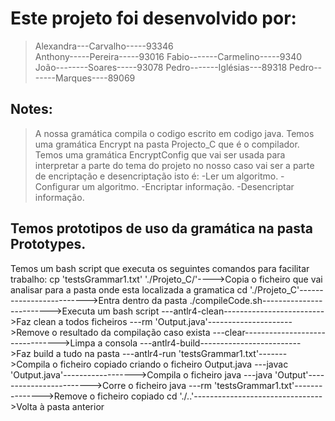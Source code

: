 # Este projeto foi desenvolvido por:
  > Alexandra---Carvalho-----93346  
  > Anthony-----Pereira-----93016
  > Fabio-------Carmelino-----9340
  > João--------Soares-----93078
  > Pedro-------Iglésias---89318
  > Pedro-------Marques----89069

## Notes:
  > A nossa gramática compila o codigo escrito em codigo java.
  > Temos uma gramática Encrypt na pasta Projecto_C que é o compilador.
  > Temos uma gramática EncryptConfig que vai ser usada para interpretar a parte do tema do projeto no nosso caso vai ser a parte de encriptação e desencriptação isto é:
    -Ler um algoritmo.
    -Configurar um algoritmo.
    -Encriptar informação.
    -Desencriptar informação.

## Temos prototipos de uso da gramática na pasta Prototypes.
  Temos um bash script que executa os seguintes comandos para facilitar trabalho: 
  cp 'testsGrammar1.txt' './Projeto_C/'---->Copia o ficheiro que vai analisar para a pasta onde esta localizada a gramatica
  cd './Projeto_C'------------------------->Entra dentro da pasta
  ./compileCode.sh------------------------->Executa um bash script
  \---antlr4-clean------------------------->Faz clean a todos ficheiros
  \---rm 'Output.java'--------------------->Remove o resultado da compilação caso exista
  \---clear-------------------------------->Limpa a consola
  \---antlr4-build------------------------->Faz build a tudo na pasta
  \---antlr4-run 'testsGrammar1.txt'------->Compila o ficheiro copiado criando o ficheiro Output.java
  \---javac 'Output.java'------------------>Compila o ficheiro java
  \---java 'Output'------------------------>Corre o ficheiro java
  \---rm 'testsGrammar1.txt'--------------->Remove o ficheiro copiado
  cd './..'-------------------------------->Volta à pasta anterior
